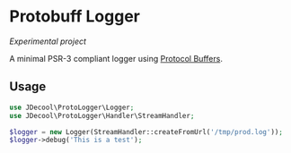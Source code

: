 Protobuff Logger
================

*Experimental project*

A minimal PSR-3 compliant logger using [Protocol Buffers](https://developers.google.com/protocol-buffers/).

## Usage

```php
use JDecool\ProtoLogger\Logger;
use JDecool\ProtoLogger\Handler\StreamHandler;

$logger = new Logger(StreamHandler::createFromUrl('/tmp/prod.log'));
$logger->debug('This is a test');
```
